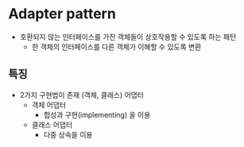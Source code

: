 # Adapter pattern

- 호환되지 않는 인터페이스를 가진 객체들이 상호작용할 수 있도록 하는 패턴
  - 한 객체의 인터페이스를 다른 객체가 이해할 수 있도록 변환

## 특징

- 2가지 구현법이 존재 (객체, 클래스) 어댑터
  - 객체 어댑터
    - 합성과 구현(implementing) 을 이용
  - 클래스 어댑터
    - 다중 상속을 이용

